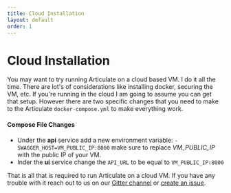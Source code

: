 ```yaml
---
title: Cloud Installation
layout: default
order: 1
---
```


# Cloud Installation

You may want to try running Articulate on a cloud based VM. I do it all the time. There are lot's of considerations like installing docker, securing the VM, etc. If you're running in the cloud I am going to assume you can get that setup. However there are two specific changes that you need to make to the Articulate `docker-compose.yml` to make everything work.

#### Compose File Changes

* Under the **api** service add a new environment variable: `- SWAGGER_HOST=VM_PUBLIC_IP:8000` make sure to replace *VM_PUBLIC_IP* with the public IP of your VM.
* Inder the **ui** service change the `API_URL` to be equal to `VM_PUBLIC_IP:8000`

That is all that is required to run Articulate on a cloud VM. If you have any trouble with it reach out to us on our [Gitter channel](https://gitter.im/samtecspg/articulate) or [create an issue](https://github.com/samtecspg/articulate/issues/new).

